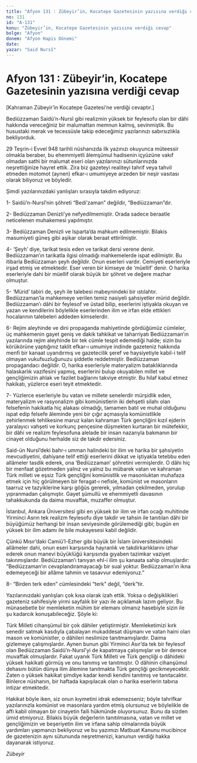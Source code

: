 ```yaml
---
title: "Afyon 131 : Zübeyir’in, Kocatepe Gazetesinin yazısına verdiği cevap"
no: 131
id: "A-131"
konu: "Zübeyir’in, Kocatepe Gazetesinin yazısına verdiği cevap"
bolge: "Afyon"
donem: "Afyon Hapis Dönemi"
date: 
yazar: "Said Nursî"
---
```


# Afyon 131 : Zübeyir’in, Kocatepe Gazetesinin yazısına verdiği cevap

<p class="takdim">[Kahraman Zübeyir’in Kocatepe Gazetesi’ne verdiği cevaptır.]</p>

Bediüzzaman Saidü’n-Nursî gibi realizmin yüksek bir feylesofu olan bir dâhi hakkında vereceğiniz bir malumattan memnun kalmış, sevinmiştik. Bu husustaki merak ve tecessüsle takip edeceğimiz yazılarınızı sabırsızlıkla bekliyorduk.

29 Teşrin-i Evvel 948 tarihli nüshanızda ilk yazınızı okuyunca müteessir olmakla beraber, bu ehemmiyetli âlemşümul hadisenin içyüzüne vakıf olmadan sathi bir malumat eseri olan yazılarınızı sütunlarınızda neşrettiğinize hayret ettik. Zira biz gazeteyi realiteyi tahrif veya tahvil etmeden motomot (aynen) efkar-ı umumiyeye arzeden bir neşir vasıtası olarak biliyoruz ve böyledir.

Şimdi yazılarınızdaki yanlışları sırasıyla takdim ediyoruz:

1- Saidü’n-Nursî’nin şöhreti “Bedi’zaman” değildir, “Bediüzzaman”dır.

2- Bediüzzaman Denizli’ye nefyedilmemiştir. Orada sadece beraatle neticelenen muhakemesi yapılmıştır.

3- Bediüzzaman Denizli ve Isparta’da mahkum edilmemiştir. Bilakis masumiyeti güneş gibi aşikar olarak beraat ettirilmiştir.

4- ‘Şeyh’ diye, tarikat tesis eden ve tarikat dersi verene denir. Bediüzzaman’ın tarikatla ilgisi olmadığı mahkemelerde ispat edilmiştir. Bu itibarla Bediüzzaman şeyh değildir. Onun eserleri vardır. Cemiyeti eserleriyle irşad etmiş ve etmektedir. Eser veren bir kimseye de ‘müellif’ denir. O harika eserleriyle dahi bir müellif olarak büyük bir şöhret ve değere mazhar olmuştur.

5- ‘Mürid’ tabiri de, şeyh ile talebesi mabeynindeki bir ıstılahtır. Bediüzzaman’la mahkemeye verilen temiz nasiyeli şahsiyetler mürid değildir. Bediüzzaman’ı dâhi bir feylesof ve üstad bilip, eserlerini iştiyakla okuyan ve yazan ve kendilerini böylelikle eserlerinden ilim ve irfan elde ettikleri hocalarının talebeleri addeden kimselerdir.

6- Rejim aleyhinde ve dini propaganda mahiyetinde gördüğümüz cümleler, üç mahkemenin gayet geniş ve dakik tahkikat ve taharriyatı Bediüzzaman’ın yazılarında rejim aleyhinde bir tek cümle tespit edemediği halde; sizin bu körükörüne yaptığınız taklit efkar-ı umumiye indinde gazeteniz hakkında menfi bir kanaat uyandırmış ve gazetecilik şeref ve haysiyetiyle kabil-i telif olmayan vukufsuzluğunuzu şiddetle reddetmiştir. Bediüzzaman propagandacı değildir. O, harika eserleriyle materyalizm bataklıklarında halaskarlık vazifesini yapmış, eserlerini bulup okuyabilen millet ve gençliğimizin ahlak ve fazilet bağlarını takviye etmiştir. Bu hilaf kabul etmez hakikatı, yüzlerce eseri teyit etmektedir.

7- Yüzlerce eserleriyle bu vatan ve millete senelerdir mürşidlik eden, materyalizm ve rasyonalizm gibi komünistlerin iki dehşetli silahı olan felsefenin hakikatla hiç alakası olmadığı, tamamen batıl ve muhal olduğunu ispat edip felsefe âleminde yeni bir çığır açmasıyla komünistlikle zehirlenmek tehlikesine maruz kalan kahraman Türk gençliğini kızıl ejderin yaralayıcı vahşeti ve korkunç pençesine düşmekten kurtaran bir mütefekkir, bir dâhi ve realizm feylesofuna alelade bir insan nazarıyla bakmanın bir cinayet olduğunu herhalde siz de takdir edersiniz.

Said-ün Nursî’deki bahr-ı umman halindeki bir ilim ve harika bir şahsiyetin mevcudiyetini, dahiyane telif ettiği eserlerini dikkat ve iştiyakla tetebbu eden allâmeler tasdik ederek, ona ‘Bediüzzaman’ şöhretini vermişlerdir. O dâhi hiç bir menfaat gözetmeden yalnız ve yalnız bu mübarek vatan ve kahraman Türk milleti ve eşsiz Türk gençliğini komünistlik ve masonluktan muhafaza etmek için hiç görülmeyen bir feragat-ı nefisle, komünist ve masonların taarruz ve tazyiklerine karşı göğüs gererek, yılmadan çekilmeden, yorulup yıpranmadan çalışmıştır. Gayet şümullü ve ehemmiyetli davasının tahakkukunda da daima muvaffak, muzaffer olmuştur.

İstanbul, Ankara Üniversitesi gibi en yüksek bir ilim ve irfan ocağı muhitinde Yirminci Asrın tek realizm feylesofu diye takdir ve tahsin ile tanıtılan dâhi bir büyüğümüz herhangi bir insan seviyesinde görülemediği gibi; bugün en yüksek bir ilim adamı ile bile mukayesesi kabil değildir.

Çünkü Mısır’daki Camiü’l-Ezher gibi büyük bir İslam üniversitesindeki allâmeler dahi, onun eseri karşısında hayranlık ve takdirkarlıklarını izhar ederek onun manevi büyüklüğü karşısında gıyaben tazimkar vaziyet takınmışlardır. Bediüzzaman’ı tanıyan ehl-i ilim şu kanaata sahip olmuşlardır: “Bediüzzaman’ın cevaplandıramayacağı bir sual yoktur. Bediüzzaman’ın ikna edemeyeceği bir allâme tahmin ve tasavvur edemiyoruz.”

8- “Birden terk eden” cümlesindeki “terk” değil, “derk”tir.

Yazılarınızdaki yanlışları çok kısa olarak izah ettik. Yoksa o değişiklikleri gazeteniz sahifesiyle yirmi sayfalık bir yazı ile açıklamak lazım geliyor. Bu münasebetle bir memleketin mühim bir elemanı olmanız hasebiyle sizin ile şu kadarcık konuşabileceğiz. Şöyle ki:

Türk Milleti cihanşümul bir çok dâhiler yetiştirmiştir. Memleketimizi kırk senedir satmak kasdıyla çabalayan mukaddesat düşmanı ve vatan haini olan mason ve komünistler, o dâhileri neslimize tanıtmamışlardır. Daima gizlemeye çalışmışlardır. Aynen bunun gibi Yirminci Asır’da tek bir feylesof olan Bediüzzaman Saidü’n-Nursî’yi de kapatmaya çalışmışlar ve bir derece muvaffak olmuşlardır. Fakat uyanık Türk Milleti ve Türk gençliği o dâhideki yüksek hakikati görmüş ve onu tanımış ve tanıtmıştır. O dâhinin cihanşümul dehasını bütün dünya ilim âlemine tanıtmakta Türk gençliği gecikmeyecektir. Zaten o yüksek hakikat şimdiye kadar kendi kendini tanıtmış ve tanıtacaktır. Binlerce nüshanın, bir haftada kapışılacak olan o harika eserlerin tabına intizar etmektedir.

Hakikat böyle iken, siz onun kıymetini idrak edemezseniz; böyle tahrifkar yazılarınızla komünist ve masonlara yardım etmiş olursunuz ve böylelikle de affı kabil olmayan bir cinayetin faili hükmünde oluyorsunuz. Bunu da sizden ümid etmiyoruz. Bilakis büyük değerlerin tanıtılmasına, vatan ve millet ve gençliğimizin ve beşeriyetin ilim ve irfana sahip olmalarında büyük yardımları yapmanızı bekliyoruz ve bu yazımızı Matbuat Kanunu mucibince de gazetenizin aynı sütununda neşretmenizi, kanunun verdiği hakka dayanarak istiyoruz.

*Zübeyir*
